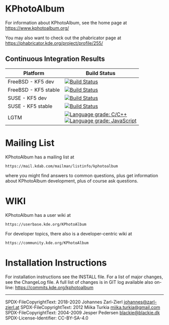 KPhotoAlbum
===========

For information about KPhotoAlbum, see the home page at
https://www.kphotoalbum.org/

You may also want to check out the phabricator page at
https://phabricator.kde.org/project/profile/255/

## Continuous Integration Results

| Platform                 | Build Status |
| ------------------------ | ------------ |
| FreeBSD - KF5 dev        | [![Build Status](https://build.kde.org/buildStatus/icon?job=Extragear%2Fkphotoalbum%2Fkf5-qt5+FreeBSDQt5.15)](https://build.kde.org/job/Extragear/job/kphotoalbum/job/kf5-qt5%20FreeBSDQt5.15/) |
| FreeBSD - KF5 stable     | [![Build Status](https://build.kde.org/buildStatus/icon?job=Extragear%2Fkphotoalbum%2Fstable-kf5-qt5+FreeBSDQt5.15)](https://build.kde.org/job/Extragear/job/kphotoalbum/job/stable-kf5-qt5%20FreeBSDQt5.15/)                                                                                                                                                                                                       |
| SUSE - KF5 dev           | [![Build Status](https://build.kde.org/buildStatus/icon?job=Extragear%2Fkphotoalbum%2Fkf5-qt5+SUSEQt5.14)](https://build.kde.org/job/Extragear/job/kphotoalbum/job/kf5-qt5%20SUSEQt5.14/)      |
| SUSE - KF5 stable        | [![Build Status](https://build.kde.org/buildStatus/icon?job=Extragear%2Fkphotoalbum%2Fstable-kf5-qt5+SUSEQt5.14)](https://build.kde.org/job/Extragear/job/kphotoalbum/job/stable-kf5-qt5%20SUSEQt5.14/)|
| LGTM                     | [![Language grade: C/C++](https://img.shields.io/lgtm/grade/cpp/g/KDE/kphotoalbum.svg?logo=lgtm&logoWidth=18)](https://lgtm.com/projects/g/KDE/kphotoalbum/context:cpp)<br/>[![Language grade: JavaScript](https://img.shields.io/lgtm/grade/javascript/g/KDE/kphotoalbum.svg?logo=lgtm&logoWidth=18)](https://lgtm.com/projects/g/KDE/kphotoalbum/context:javascript) |



Mailing List
============

KPhotoAlbum has a mailing list at

    https://mail.kdab.com/mailman/listinfo/kphotoalbum

where you might find answers to common questions, plus get information
about KPhotoAlbum development, plus of course ask questions.


WIKI
====

KPhotoAlbum has a user wiki at

    https://userbase.kde.org/KPhotoAlbum

For developer topics, there also is a developer-centric wiki at

    https://community.kde.org/KPhotoAlbum


Installation Instructions
=========================

For installation instructions see the INSTALL file.  For a list of
major changes, see the ChangeLog file. A full list of changes is in GIT
log available also on-line:
https://commits.kde.org/kphotoalbum


----
SPDX-FileCopyrightText: 2018-2020 Johannes Zarl-Zierl <johannes@zarl-zierl.at>
SPDX-FileCopyrightText: 2012 Miika Turkia <miika.turkia@gmail.com>
SPDX-FileCopyrightText: 2004-2009 Jesper Pedersen <blackie@blackie.dk>
SPDX-License-Identifier: CC-BY-SA-4.0

